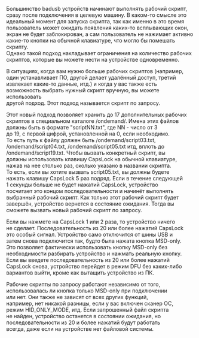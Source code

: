 Большинство badusb устройств начинают выполнять рабочий скрипт,  
сразу после подключения в целевую машину. В каком-то смысле это  
идеальный момент для запуска скрипта, так как именно в это время  
пользователь может ожидать появления каких-то всплывающих окон,  
экран не будет заблокирован, а сам пользователь не нажимает активно  
какие-то кнопки на обычной клавиатуре, что могло бы помешать скрипту.  
Однако такой подход накладывает ограничения на количество рабочих  
скриптов, которые вы можете нести на устройстве одновременно.  
  
В ситуациях, когда вам нужно больше рабочих скриптов (например,  
один устанавливает ПО, другой делает удалённый доступ, третий  
извлекает какие-то данные, итд.) и когда у вас также есть  
возможность выбрать нужный скрипт вручную, вы можете использовать  
другой подход. Этот подход называется скрипт по запросу.  
  
Этот новый подход позволяет хранить до 17 дополнительных рабочих  
скриптов в специальном каталоге /ondemand/. Имена этих файлов  
должны быть в формате "scriptNN.txt", где NN - число от 3  
до 19, с первой цифрой, установленной на 0, если необходимо.  
То есть путь к файлу должен быть /ondemand/script03.txt,  
/ondemand/script04.txt, /ondemand/script05.txt итд, вплоть до  
/ondemand/script19.txt. Чтобы вызвать конкретный скрипт, вы  
должны использовать клавишу CapsLock на обычной клавиатуре,  
нажав на нее столько раз, сколько указано в названии скрипта.  
То есть, если вы хотите вызвать script05.txt, вы должны будете  
нажать клавишу CapsLock 5 раз подряд. Если в течение следующей  
1 секунды больше не будет нажатий CapsLock, устройство  
посчитает это концом последовательности и начинёт выполнять  
выбранный рабочий скрипт. Как только этот рабочий скрипт будет  
завершён, устройство вернется в состояние ожидания. Тогда вы  
сможете вызвать новый рабочий скрипт по запросу.  
  
Если вы нажмете на CapsLock 1 или 2 раза, то устройство ничего  
не сделает. Последовательность из 20 или более нажатий CapsLock  
это особый сигнал. Устройство само отключится от шины USB и  
затем снова подключится так, будто была нажата кнопка MSD-only.  
Это позволяет фактически использовать кнопку MSD-only без  
необходимости разбирать устройство и нажмать реальную кнопку.  
Если вы введете последовательность из 20 или более нажатий  
CapsLock снова, устройство перейдет в режим DFU без каких-либо  
вариантов выйти, кроме как вытащить устройство из ПК.  
  
Рабочие скрипты по запросу работают независимо от того,  
использовалась ли кнопка только MSD-only при подключении  
или нет. Они также не зависят от всех других функций,  
например, нет никакой разницы, если у вас включен сканер ОС,  
режим HID\_ONLY\_MODE, итд. Если запрошенный файл скрипта  
не найден, устройство останется в состоянии ожидания, но  
последовательности из 20 и более нажатий будут работать  
всегда, даже если на устройстве нет файловой системы.  
  